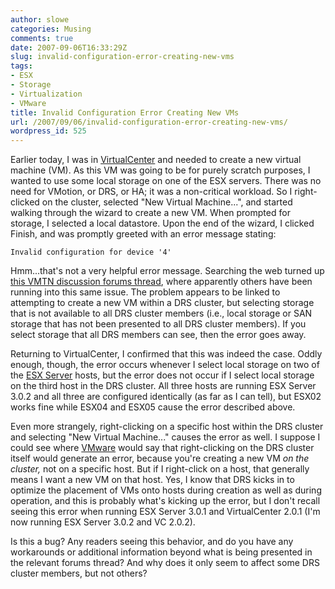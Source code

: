 ```yaml
---
author: slowe
categories: Musing
comments: true
date: 2007-09-06T16:33:29Z
slug: invalid-configuration-error-creating-new-vms
tags:
- ESX
- Storage
- Virtualization
- VMware
title: Invalid Configuration Error Creating New VMs
url: /2007/09/06/invalid-configuration-error-creating-new-vms/
wordpress_id: 525
---
```


Earlier today, I was in [VirtualCenter](http://www.vmware.com/products/vi/vc/) and needed to create a new virtual machine (VM). As this VM was going to be for purely scratch purposes, I wanted to use some local storage on one of the ESX servers. There was no need for VMotion, or DRS, or HA; it was a non-critical workload. So I right-clicked on the cluster, selected "New Virtual Machine...", and started walking through the wizard to create a new VM. When prompted for storage, I selected a local datastore. Upon the end of the wizard, I clicked Finish, and was promptly greeted with an error message stating:

```text
Invalid configuration for device '4'
```

Hmm...that's not a very helpful error message. Searching the web turned up [this VMTN discussion forums thread](http://www.vmware.com/community/message.jspa?messageID=688454), where apparently others have been running into this same issue. The problem appears to be linked to attempting to create a new VM within a DRS cluster, but selecting storage that is not available to all DRS cluster members (i.e., local storage or SAN storage that has not been presented to all DRS cluster members). If you select storage that all DRS members can see, then the error goes away.

Returning to VirtualCenter, I confirmed that this was indeed the case. Oddly enough, though, the error occurs whenever I select local storage on two of the [ESX Server](http://www.vmware.com/products/vi/esx/) hosts, but the error does not occur if I select local storage on the third host in the DRS cluster. All three hosts are running ESX Server 3.0.2 and all three are configured identically (as far as I can tell), but ESX02 works fine while ESX04 and ESX05 cause the error described above.

Even more strangely, right-clicking on a specific host within the DRS cluster and selecting "New Virtual Machine..." causes the error as well. I suppose I could see where [VMware](http://www.vmware.com/) would say that right-clicking on the DRS cluster itself would generate an error, because you're creating a new VM _on the cluster,_ not on a specific host. But if I right-click on a host, that generally means I want a new VM on that host. Yes, I know that DRS kicks in to optimize the placement of VMs onto hosts during creation as well as during operation, and this is probably what's kicking up the error, but I don't recall seeing this error when running ESX Server 3.0.1 and VirtualCenter 2.0.1 (I'm now running ESX Server 3.0.2 and VC 2.0.2).

Is this a bug? Any readers seeing this behavior, and do you have any workarounds or additional information beyond what is being presented in the relevant forums thread? And why does it only seem to affect some DRS cluster members, but not others?
